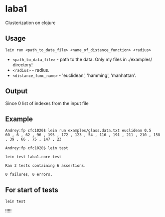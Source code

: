 # laba1

Clusterization on clojure

## Usage

`lein run <path_to_data_file> <name_of_distance_function> <radius> `

* `<path_to_data_file>` - path to the data. Only my files in ./examples/ directory!
* `<radius>` - radius.
* `<distance_func_name>` - 'euclidean', 'hamming', 'manhattan'.

## Output

Since 0 list of indexes from the input file

## Example


```
Andrey:fp cfc1020$ lein run examples/glass.data.txt euclidean 0.5
60 , 6 , 62 , 96 , 195 , 172 , 123 , 54 , 116 , 191 , 211 , 210 , 158 , 39 , 66 , 75 , 147 , 23
```


```
Andrey:fp cfc1020$ lein test

lein test laba1.core-test

Ran 3 tests containing 6 assertions.

0 failures, 0 errors.
```


## For start of tests


`lein test`

!!!!!


